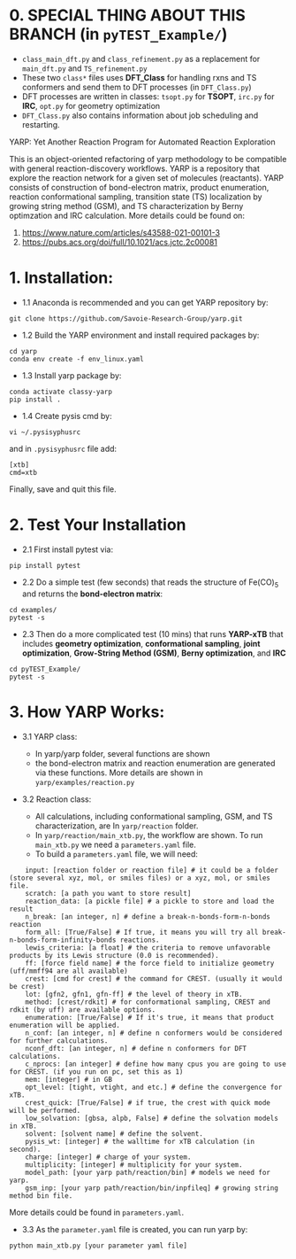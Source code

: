 # 0. SPECIAL THING ABOUT THIS BRANCH (in `pyTEST_Example/`)
* `class_main_dft.py` and `class_refinement.py` as a replacement for `main_dft.py` and `TS_refinement.py`
* These two `class*` files uses **DFT_Class** for handling rxns and TS conformers and send them to DFT processes (in `DFT_Class.py`)
* DFT processes are written in classes: `tsopt.py` for **TSOPT**, `irc.py` for **IRC**, `opt.py` for geometry optimization
* `DFT_Class.py` also contains information about job scheduling and restarting. 


YARP: Yet Another Reaction Program for Automated Reaction Exploration

This is an object-oriented refactoring of yarp methodology to be compatible with general reaction-discovery workflows. YARP is a repository that explore the reaction network for a given set of molecules (reactants). YARP consists of construction of bond-electron matrix, product enumeration, reaction conformational sampling, transition state (TS) localization by growing string method (GSM), and TS characterization by Berny optimzation and IRC calculation. More details could be found on:

1. https://www.nature.com/articles/s43588-021-00101-3
2. https://pubs.acs.org/doi/full/10.1021/acs.jctc.2c00081

# 1. Installation:
* 1.1 Anaconda is recommended and you can get YARP repository by:
```
git clone https://github.com/Savoie-Research-Group/yarp.git
```
* 1.2 Build the YARP environment and install required packages by:
```
cd yarp
conda env create -f env_linux.yaml
```
* 1.3 Install yarp package by:
```
conda activate classy-yarp
pip install .
```
* 1.4 Create pysis cmd by:
```   
vi ~/.pysisyphusrc
``` 
and in `.pysisyphusrc` file add:
```
[xtb]
cmd=xtb
```
Finally, save and quit this file.

# 2. Test Your Installation
* 2.1 First install pytest via:
```
pip install pytest
```

* 2.2 Do a simple test (few seconds) that reads the structure of Fe(CO)<sub>5</sub> and returns the **bond-electron matrix**:
```
cd examples/
pytest -s
```
* 2.3 Then do a more complicated test (10 mins) that runs **YARP-xTB** that includes **geometry optimization**, **conformational sampling**, **joint optimization**, **Grow-String Method (GSM)**, **Berny optimization**, and **IRC**
```
cd pyTEST_Example/
pytest -s
```

# 3. How YARP Works:

* 3.1 YARP class:
    * In yarp/yarp folder, several functions are shown
    * the bond-electron matrix and reaction enumeration are generated via these functions. More details are shown in `yarp/examples/reaction.py` 

* 3.2 Reaction class:
    * All calculations, including conformational sampling, GSM, and TS characterization, are In `yarp/reaction` folder.
    * In `yarp/reaction/main_xtb.py`, the workflow are shown. To run `main_xtb.py` we need a `parameters.yaml` file.
    * To build a `parameters.yaml` file, we will need:
```
    input: [reaction folder or reaction file] # it could be a folder (store several xyz, mol, or smiles files) or a xyz, mol, or smiles file.
    scratch: [a path you want to store result]
    reaction_data: [a pickle file] # a pickle to store and load the result
    n_break: [an integer, n] # define a break-n-bonds-form-n-bonds reaction
    form_all: [True/False] # If true, it means you will try all break-n-bonds-form-infinity-bonds reactions.
    lewis_criteria: [a float] # the criteria to remove unfavorable products by its Lewis structure (0.0 is recommended).
    ff: [force field name] # the force field to initialize geometry (uff/mmff94 are all available)
    crest: [cmd for crest] # the command for CREST. (usually it would be crest)
    lot: [gfn2, gfn1, gfn-ff] # the level of theory in xTB.
    method: [crest/rdkit] # for conformational sampling, CREST and rdkit (by uff) are available options.
    enumeration: [True/False] # If it's true, it means that product enumeration will be applied.
    n_conf: [an integer, n] # define n conformers would be considered for further calculations.
    nconf_dft: [an integer, n] # define n conformers for DFT calculations.
    c_nprocs: [an integer] # define how many cpus you are going to use for CREST. (if you run on pc, set this as 1)
    mem: [integer] # in GB
    opt_level: [tight, vtight, and etc.] # define the convergence for xTB.
    crest_quick: [True/False] # if true, the crest with quick mode will be performed.
    low_solvation: [gbsa, alpb, False] # define the solvation models in xTB.
    solvent: [solvent name] # define the solvent.
    pysis_wt: [integer] # the walltime for xTB calculation (in second).
    charge: [integer] # charge of your system.
    multiplicity: [integer] # multiplicity for your system.
    model_path: [your yarp path/reaction/bin] # models we need for yarp.
    gsm_inp: [your yarp path/reaction/bin/inpfileq] # growing string method bin file.
```
More details could be found in `parameters.yaml`.

* 3.3 As the `parameter.yaml` file is created, you can run yarp by:
```
python main_xtb.py [your parameter yaml file]
```
